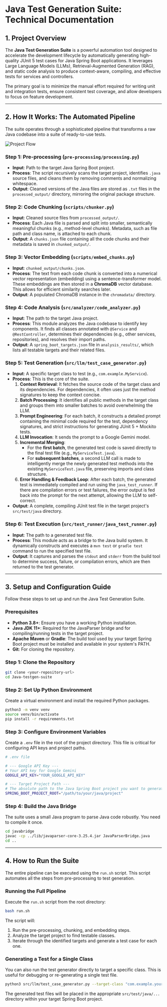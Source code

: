 
# Java Test Generation Suite: Technical Documentation

## 1. Project Overview

The **Java Test Generation Suite** is a powerful automation tool designed to accelerate the development lifecycle by automatically generating high-quality JUnit 5 test cases for Java Spring Boot applications. It leverages Large Language Models (LLMs), Retrieval-Augmented Generation (RAG), and static code analysis to produce context-aware, compiling, and effective tests for services and controllers.

The primary goal is to minimize the manual effort required for writing unit and integration tests, ensure consistent test coverage, and allow developers to focus on feature development.

---

## 2. How It Works: The Automated Pipeline

The suite operates through a sophisticated pipeline that transforms a raw Java codebase into a suite of ready-to-use tests.

![Project Flow](https://github.com/user-attachments/assets/c51a2223-bcdc-45ea-a8fc-11449e504b86)

### **Step 1: Pre-processing (`pre-processing/processing.py`)**
- **Input**: Path to the target Java Spring Boot project.
- **Process**: The script recursively scans the target project, identifies `.java` source files, and cleans them by removing comments and normalizing whitespace.
- **Output**: Cleaned versions of the Java files are stored as `.txt` files in the `processed_output/` directory, mirroring the original package structure.

### **Step 2: Code Chunking (`scripts/chunker.py`)**
- **Input**: Cleaned source files from `processed_output/`.
- **Process**: Each Java file is parsed and split into smaller, semantically meaningful chunks (e.g., method-level chunks). Metadata, such as file path and class name, is attached to each chunk.
- **Output**: A `chunks.json` file containing all the code chunks and their metadata is saved in `chunked_output/`.

### **Step 3: Vector Embedding (`scripts/embed_chunks.py`)**
- **Input**: `chunked_output/chunks.json`.
- **Process**: The text from each code chunk is converted into a numerical vector representation (embedding) using a sentence-transformer model. These embeddings are then stored in a **ChromaDB** vector database. This allows for efficient similarity searches later.
- **Output**: A populated ChromaDB instance in the `chromadata/` directory.

### **Step 4: Code Analysis (`src/analyzer/code_analyzer.py`)**
- **Input**: The path to the target Java project.
- **Process**: This module analyzes the Java codebase to identify key components. It finds all classes annotated with `@Service` and `@RestController`, determines their dependencies (e.g., other services, repositories), and resolves their import paths.
- **Output**: A `spring_boot_targets.json` file in `analysis_results/`, which lists all testable targets and their related files.

### **Step 5: Test Generation (`src/llm/test_case_generator.py`)**
- **Input**: A specific target class to test (e.g., `com.example.MyService`).
- **Process**: This is the core of the suite.
    1.  **Context Retrieval**: It fetches the source code of the target class and its dependencies. For dependencies, it often uses just the method signatures to keep the context concise.
    2.  **Batch Processing**: It identifies all public methods in the target class and groups them into smaller batches to avoid overwhelming the LLM.
    3.  **Prompt Engineering**: For each batch, it constructs a detailed prompt containing the minimal code required for the test, dependency signatures, and strict instructions for generating JUnit 5 + Mockito tests.
    4.  **LLM Invocation**: It sends the prompt to a Google Gemini model.
    5.  **Incremental Merging**:
        *   For the **first batch**, the generated test code is saved directly to the final test file (e.g., `MyServiceTest.java`).
        *   For **subsequent batches**, a second LLM call is made to intelligently merge the newly generated test methods into the existing `MyServiceTest.java` file, preserving imports and class structure.
    6.  **Error Handling & Feedback Loop**: After each batch, the generated test is immediately compiled and run using the `java_test_runner`. If there are compilation errors or test failures, the error output is fed back into the prompt for the next attempt, allowing the LLM to self-correct.
- **Output**: A complete, compiling JUnit test file in the target project's `src/test/java` directory.

### **Step 6: Test Execution (`src/test_runner/java_test_runner.py`)**
- **Input**: The path to a generated test file.
- **Process**: This module acts as a bridge to the Java build system. It dynamically constructs and executes a `mvn test` or `gradle test` command to run the specified test file.
- **Output**: It captures and parses the `stdout` and `stderr` from the build tool to determine success, failure, or compilation errors, which are then returned to the test generator.

---

## 3. Setup and Configuration Guide

Follow these steps to set up and run the Java Test Generation Suite.

### **Prerequisites**
*   **Python 3.8+**: Ensure you have a working Python installation.
*   **Java JDK 11+**: Required for the JavaParser bridge and for compiling/running tests in the target project.
*   **Apache Maven** or **Gradle**: The build tool used by your target Spring Boot project must be installed and available in your system's PATH.
*   **Git**: For cloning the repository.

### **Step 1: Clone the Repository**
```bash
git clone <your-repository-url>
cd Java-testgen-suite
```

### **Step 2: Set Up Python Environment**
Create a virtual environment and install the required Python packages.
```bash
python3 -m venv venv
source venv/bin/activate
pip install -r requirements.txt
```

### **Step 3: Configure Environment Variables**
Create a `.env` file in the root of the project directory. This file is critical for configuring API keys and project paths.

```sh
# .env file

# --- Google API Key ---
# Your API key for Google Gemini
GOOGLE_API_KEY="YOUR_GOOGLE_API_KEY"

# --- Target Project Path ---
# The absolute path to the Java Spring Boot project you want to generate tests for
SPRING_BOOT_PROJECT_ROOT="/path/to/your/java/project"
```

### **Step 4: Build the Java Bridge**
The suite uses a small Java program to parse Java code robustly. You need to compile it once.
```bash
cd javabridge
javac -cp ../lib/javaparser-core-3.25.4.jar JavaParserBridge.java
cd ..
```

---

## 4. How to Run the Suite

The entire pipeline can be executed using the `run.sh` script. This script automates all the steps from pre-processing to test generation.

### **Running the Full Pipeline**
Execute the `run.sh` script from the root directory:
```bash
bash run.sh
```
The script will:
1.  Run the pre-processing, chunking, and embedding steps.
2.  Analyze the target project to find testable classes.
3.  Iterate through the identified targets and generate a test case for each one.

### **Generating a Test for a Single Class**
You can also run the test generator directly to target a specific class. This is useful for debugging or re-generating a single test file.

```bash
python3 src/llm/test_case_generator.py --target-class "com.example.your.ClassName"
```

The generated test files will be placed in the appropriate `src/test/java/...` directory within your target Spring Boot project.
